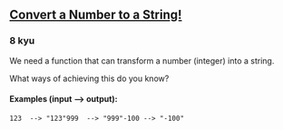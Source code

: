 <h2><a href=https://www.codewars.com/kata/5265326f5fda8eb1160004c8/train/javascript/68cb9d06b1909345c8e13f4f target="_blank">Convert a Number to a String!</a></h2><h3>8 kyu</h3><p>We need a function that can transform a number (integer) into a string.</p><p>What ways of achieving this do you know?</p><h4 id="examples-input----output">Examples (input --&gt; output):</h4><pre><code>123  --&gt; "123"999  --&gt; "999"-100 --&gt; "-100"</code></pre>